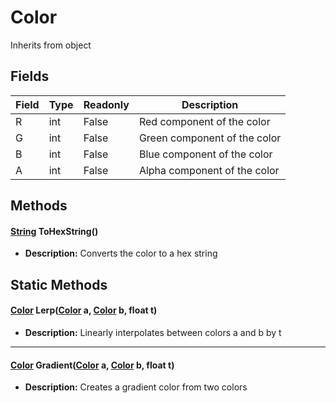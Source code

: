 # Color
Inherits from object
## Fields
|Field|Type|Readonly|Description|
|---|---|---|---|
|R|int|False|Red component of the color|
|G|int|False|Green component of the color|
|B|int|False|Blue component of the color|
|A|int|False|Alpha component of the color|
## Methods
#### [String](../static/String.md) ToHexString()
- **Description:** Converts the color to a hex string
## Static Methods
#### [Color](../objects/Color.md) Lerp([Color](../objects/Color.md) a, [Color](../objects/Color.md) b, float t)
- **Description:** Linearly interpolates between colors a and b by t

---

#### [Color](../objects/Color.md) Gradient([Color](../objects/Color.md) a, [Color](../objects/Color.md) b, float t)
- **Description:** Creates a gradient color from two colors
